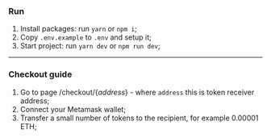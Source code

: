 ### Run
1. Install packages: run `yarn` or `npm i`;
2. Copy `.env.example` to `.env` and setup it;
3. Start project: run `yarn dev` or `npm run dev`;
---
### Checkout guide
1. Go to page /checkout/{<i>address</i>} - where `address` this is token receiver address;
2. Connect your  Metamask wallet;
3. Transfer a small number of tokens to the recipient, for example 0.00001 ETH;